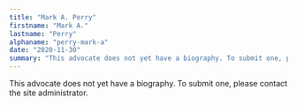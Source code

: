 ```yaml
---
title: "Mark A. Perry"
firstname: "Mark A."
lastname: "Perry"
alphaname: "perry-mark-a"
date: "2020-11-30"
summary: "This advocate does not yet have a biography. To submit one, please contact the site administrator."
---
```

This advocate does not yet have a biography. To submit one, please contact the site administrator.

